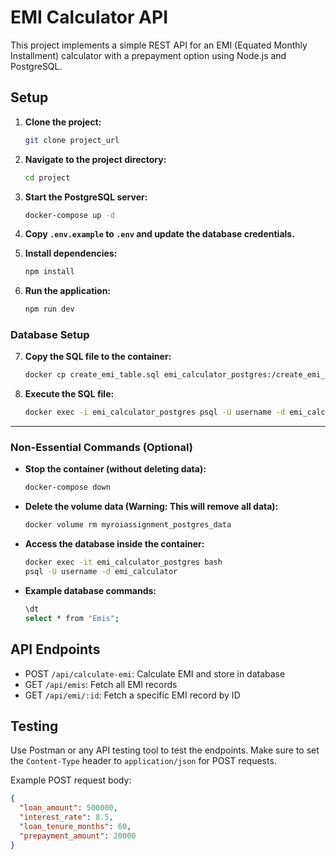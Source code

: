 # EMI Calculator API

This project implements a simple REST API for an EMI (Equated Monthly Installment) calculator with a prepayment option using Node.js and PostgreSQL.

## Setup

1. **Clone the project:**
   ```bash
   git clone project_url
   ```

2. **Navigate to the project directory:**
   ```bash
   cd project
   ```

3. **Start the PostgreSQL server:**
   ```bash
   docker-compose up -d
   ```

4. **Copy `.env.example` to `.env` and update the database credentials.**

5. **Install dependencies:**
   ```bash
   npm install
   ```

6. **Run the application:**
   ```bash
   npm run dev
   ```

### Database Setup

7. **Copy the SQL file to the container:**
   ```bash
   docker cp create_emi_table.sql emi_calculator_postgres:/create_emi_table.sql
   ```

8. **Execute the SQL file:**
   ```bash
   docker exec -i emi_calculator_postgres psql -U username -d emi_calculator -f /create_emi_table.sql
   ```

---

### Non-Essential Commands (Optional)

- **Stop the container (without deleting data):**
   ```bash
   docker-compose down
   ```

- **Delete the volume data (Warning: This will remove all data):**
   ```bash
   docker volume rm myroiassignment_postgres_data
   ```

- **Access the database inside the container:**
   ```bash
   docker exec -it emi_calculator_postgres bash
   psql -U username -d emi_calculator
   ```

- **Example database commands:**
   ```bash
   \dt
   select * from "Emis";
   ```

## API Endpoints

- POST `/api/calculate-emi`: Calculate EMI and store in database
- GET `/api/emis`: Fetch all EMI records
- GET `/api/emi/:id`: Fetch a specific EMI record by ID

## Testing

Use Postman or any API testing tool to test the endpoints. Make sure to set the `Content-Type` header to `application/json` for POST requests.

Example POST request body:

```json
{
  "loan_amount": 500000,
  "interest_rate": 8.5,
  "loan_tenure_months": 60,
  "prepayment_amount": 20000
}
```